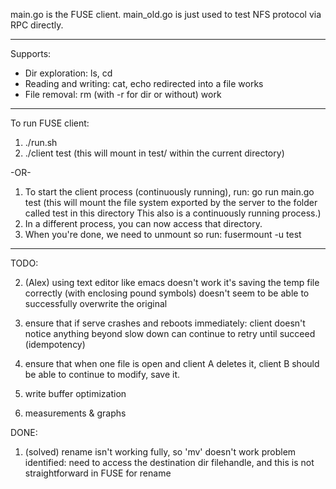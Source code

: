 main.go is the FUSE client.
main_old.go is just used to test NFS protocol via RPC directly.


------
Supports:
   - Dir exploration: 	   ls, cd
   - Reading and writing:  cat, echo redirected into a file works
   - File removal:         rm (with -r for dir or without) work


------
To run FUSE client:

1. ./run.sh
2. ./client test (this will mount in test/ within the current directory)

-OR-

1. To start the client process (continuously running), run:
   go run main.go test
   (this will mount the file system exported by the server to the folder called test in this directory
   This also is a continuously running process.)
2. In a different process, you can now access that directory.
3. When you're done, we need to unmount so run:
   fusermount -u test


------
TODO:

2. (Alex) using text editor like emacs doesn't work
   it's saving the temp file correctly (with enclosing pound symbols)
   doesn't seem to be able to successfully overwrite the original

3. ensure that if serve crashes and reboots immediately:
   client doesn't notice anything beyond slow down
   can continue to retry until succeed (idempotency)

4. ensure that when one file is open and client A deletes it,
   client B should be able to continue to modify, save it.

5. write buffer optimization

6. measurements & graphs


DONE:
1. (solved) rename isn't working fully, so 'mv' doesn't work
   problem identified: need to access the destination dir filehandle, and this is not straightforward in FUSE for rename
